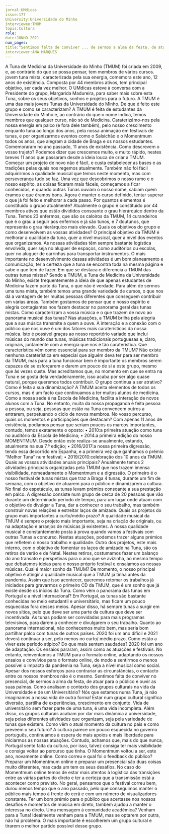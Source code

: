 ```yaml
---
jornal:UMdicas
issue:177
University:Universidade do Minho
interviewee:TMUM
topis:Cultura
role:
date:JUNHO 2021
num_pages:
title:“Sentimos falta de conviver ... de sermos a alma da festa, de atuar para o público e ouvir as suas palmas”
interviewer:ANA MARQUES
---
```

A Tuna de Medicina da Universidade do Minho (TMUM) foi criada em 2009, e, ao contrário do
que se possa pensar, tem membros de vários cursos.
jovem tuna mista, caracterizada pela
sua energia, comemora este ano, 12 anos
de existência. Composta por 44 membros
ativos, tem principal objetivo, ser cada
vez melhor. O UMdicas esteve à conversa
com a Presidente do grupo, Margarida
Madureira, para saber mais sobre esta
Tuna, sobre os seus objetivos, sonhos e
projetos para o futuro.
A TMUM é uma das mais jovens Tunas
da Universidade do Minho. De que é feito
este grupo e como se caracterizam?
A TMUM é feita de estudantes da
Universidade do Minho e, ao contrário
do que o nome indica, temos membros
que qualquer curso, não só de Medicina.
Caraterizámo-nos pela nossa energia em
palco (e fora dele também), pelo nosso
crescimento enquanto tuna ao longo dos
anos, pela nossa animação em festivais
de tunas, e por organizarmos eventos
como o Salsichão e o Momentmum todos
os anos, que alegram a cidade de Braga e
os nossos estudantes.
Comemoraram no ano passado, 11 anos
de existência. Como descrevem o vosso
trajeto?
Podemos dizer que crescemos muito,
e muito rápido, nestes breves 11 anos
que passaram desde a ideia louca de
criar a TMUM. Começar um projeto de
novo não é fácil, e custa estabelecer
as bases e as tradições pelas quais nos
regemos atualmente. Também não foi
fácil adquirirmos a qualidade musical
que temos neste momento, mas com
perseverança tudo se faz. Uma vez que
descobrimos o nosso rumo e o nosso
espírito, as coisas ficaram mais fáceis,
começamos a ficar conhecidos, e quando
outras Tunas ouviam o nosso nome,
sabiam quem éramos e que éramos bons.
Agora é manter o curso definido, tentar
superar o que já foi feito e melhorar a
cada passo.
Por quantos elementos é constituído o
grupo atualmente?
Atualmente o grupo é constituído por
44 membros ativos que estão divididos
consoante o grau hierárquico dentro da
Tuna. Temos 23 enfermos, que são os
caloiros da TMUM, 14 curandeiros que
é o grau a seguir aos enfermos e já são
tunos, e 7 doutunos, que representa o
grau hierárquico mais elevado.
Quais os objetivos do grupo e como
desenvolvem as vossas atividades?
O principal objetivo da TMUM é melhorar
a qualidade da tuna, quer a nível musical,
quer a nível dos eventos que organizamos.
As nossas atividades têm sempre
bastante logística envolvida, quer seja
no aluguer de espaços, como auditórios
ou escolas, quer no aluguer de carrinhas
para transportar instrumentos. O mais
importante no desenvolvimento dessas
atividades é um bom planeamento e
comunicação, ter a certeza que a tuna se
encontra toda na mesma página e sabe o
que tem de fazer.
Em que se destaca e diferencia a TMUM
das outras tunas mistas?
Sendo a TMUM, a Tuna de Medicina
da Universidade do Minho, existe
frequentemente a ideia de que apenas
estudantes de Medicina fazem parte da
Tuna, o que não é verdade. Para além de
sermos uma tuna mista, também temos
uma grande variedade de cursos, o que
nos dá a vantagem de ter muitas pessoas
diferentes que conseguem contribuir em
várias áreas. Também gostamos de pensar
que o nosso espírito e alegria contagiantes
nos fazem destacar no panorama geral
das tunas mistas.
Como caracterizam a vossa música e o
que trazem de novo ao panorama musical
das tunas?
Nas atuações, a TMUM brilha pela alegria
que a sua música transmite a quem a
ouve. A interação e a conexão com o
público que nos ouve é um dos fatores
mais caraterísticos da nossa música. Isto
é possível graças ao nosso reportório
variado que inclui músicas do mundo das
tunas, músicas tradicionais portuguesas
e, claro, originais, juntamente com a
energia que nos é tão caraterística.
Que característica vêm como essencial
para ser membro da TMUM?
Não existe nenhuma caraterística em
especial que alguém deva ter para ser
membro da TMUM, mas para a tuna
funcionar bem é importante os membros
serem capazes de se esforçarem e darem
um pouco de si a este grupo, mesmo que
às vezes custe. Mas acreditamos que,
no momento em que se entra na Tuna
e se gosta dela verdadeiramente, isso
acaba por ser algo quase natural, porque
queremos todos contribuir.
O grupo continua a ser atrativo? Como é
feita a sua dinamização?
A TMUM aceita elementos de todos os
cursos, mas é um facto que continuamos
a ter muitos alunos de medicina. Como
a nossa sede é na Escola de Medicina,
facilita a interação de novos alunos
com a Tuna. No entanto, muita da
nossa propaganda é feita pessoa a
pessoa, ou seja, pessoas que estão na
Tuna convencem outros a entrarem,
perpetuando o ciclo de novos membros.
No vosso percurso, quais os momentos
e participações que destacam?
Com apenas 11 anos de existência,
podíamos pensar que seriam poucos os
marcos importantes, contudo, temos
exatamente o oposto:
• 2010:a primeira atuação como tuna
no auditório da Escola de Medicina;
• 2014:a primeira edição do nosso
MOMENTMUM. Desde então este
realiza-se anualmente, estando,
atualmente na sua 7.ª edição;
• 2016/2017:a nossa primeira
digressão, tendo essa decorrido
em Espanha, e a primeira vez que
ganhamos o prémio “Melhor Tuna”
num festival;
• 2019/2010:celebração dos 10 anos
da TMUM.
Quais as vossas atividades anuais
principais?
Anualmente temos 2 atividades principais
organizadas pela TMUM que nos trazem
imensa visibilidade, nomeadamente o
Momentmum e a digressão. O primeiro
é o nosso festival de tunas mistas que
traz a Braga 4 tunas, durante um fim
de semana, com o objetivo de atuarem
para o público e dinamizarem a cultura.
No final do espetáculo, as tunas levam
prémios consoante a sua prestação em
palco. A digressão consiste num grupo
de cerca de 20 pessoas que vão durante
um determinado período de tempo, para
um lugar onde atuam com o objetivo de
divulgar a Tuna, dar a conhecer o seu
trabalho, mas também construir novas
relações e estreitar laços de amizade.
Quais os projetos do grupo mais
importantes a curto/médio prazo?
A qualidade musical da TMUM é sempre
o projeto mais importante, seja na
criação de originais, ou na adaptação e
arranjos de músicas já existentes. A nossa
qualidade musical é constantemente
posta à prova quando vamos a festivais
com outras Tunas a concurso. Nestas
atuações, podemos trazer alguns prémios
que refletem o nosso trabalho e qualidade.
Outro dos projetos, este mais interno,
com o objetivo de fomentar os laços de
amizade na Tuna, são os retiros de verão
e de Natal. Nestes retiros, costumamos
fazer um balanço do ano transato e
perspetivas para o ano que se avizinha,
ao mesmo tempo que debatemos ideias
para o nosso próprio festival e ensaiamos
as nossas músicas.
Qual é maior sonho da TMUM?
De momento, o nosso principal objetivo é
atingir a qualidade musical que a TMUM
já tinha antes da pandemia. Assim que
isso acontecer, queremos retomar os
trabalhos já iniciados para gravarmos o
primeiro CD da TMUM, que é um sonho
que já existe desde os inícios da Tuna.
Como vêm o panorama das tunas em
Portugal e a nível internacional?
Em Portugal, as tunas são bastante
conhecidas no meio estudantil e
universitário, mas ficam um pouco
esquecidas fora desses meios. Apesar
disso, há sempre tunas a surgir em novos
sítios, pelo que deve ser uma parte da
cultura que deve ser incentivada. As
tunas podiam ser convidadas para mais
programas televisivos, para darem a
conhecer e divulgarem o seu trabalho.
Quanto ao panorama internacional, não
conhecemos muito bem, mas seria bom
partilhar palco com tunas de outros
países.
2020 foi um ano difícil e 2021 deverá
continuar a ser, pelo menos no curto/
médio prazo. Como estão a viver este
período atípico? Do que mais sentem
saudades?
2020 foi um ano de adaptação. Os ensaios
pararam, assim como as atuações e
festivais. No entanto, reinventamos a
TMUM para o formato online, adaptando
os nossos ensaios e convívios para o
formato online, de modo a sentirmos o
menos possível o impacto da pandemia
na Tuna, seja a nível musical como
social. Apesar dos nossos esforços para
contrariar as circunstâncias, o contacto
entre os nossos membros não é o mesmo.
Sentimos falta de conviver no presencial,
de sermos a alma da festa, de atuar para
o público e ouvir as suas palmas.
Como analisam o contexto dos grupos
culturais na vida da Universidade e de
um Universitário?
Nós que estamos numa Tuna, já não
imaginamos a nossa vida de outra
forma! Estar num grupo cultural significa
diversão, partilha de experiências,
crescimento em conjunto. Vida de
universitário sem fazer parte de uma
tuna, é uma vida incompleta. Além
disso, os grupos culturais acabam por dar
mais dinâmica à universidade, seja pelas
diferentes atividades que organizam, seja
pela variedade de tunas que existem.
Como vêm o atual momento da cultura
no país e como preveem o seu futuro?
A cultura parece um pouco esquecida
no governo português, continuamos à
espera de mais apoios e mais liberdade
para iniciarmos as nossas atuações.
Contudo, achamos que, mais do que
nunca, Portugal sente falta da cultura, por
isso, talvez consiga ter mais visibilidade
e consiga voltar ao percurso que tinha.
O Momentmum voltou a ser, este ano,
novamente online. Como correu e qual
foi o feedback do público?
Preparar um Momentmum online e
preparar um presencial são duas coisas
muito diferentes, mas cada um tem os
seus desafios. No caso do Momentmum
online temos de estar mais atentos à
logística das transições entre as várias
partes do direto e ter a certeza que a
transmissão está a acontecer como
previsto. No geral, pensamos que o
festival correu bem, durou menos tempo
que o ano passado, pelo que conseguimos
manter o público mais tempo à frente do
ecrã e com um número de visualizadores
constante. Ter um bom prémio para o
público que acertasse nos nossos desafios
e momentos de música em direto,
também ajudou a manter o interessa no
direto.
Uma mensagem à comunidade
académica?
Venham para a Tuna! Idealmente venham
para a TMUM, mas se optarem por outra,
não há problema. O mais importante é
escolherem um grupo cultural e tirarem
o melhor partido possível desse grupo.
